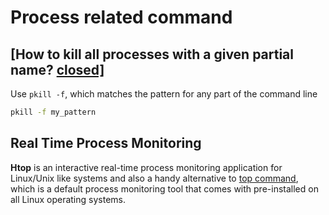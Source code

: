# Process related command



## [How to kill all processes with a given partial name? [closed\]](https://stackoverflow.com/questions/8987037/how-to-kill-all-processes-with-a-given-partial-name)

Use `pkill -f`, which matches the pattern for any part of the command line

```sh
pkill -f my_pattern
```



##  Real Time Process Monitoring 

**Htop** is an interactive real-time process monitoring application for Linux/Unix like systems and also a handy alternative to [top command](https://www.tecmint.com/12-top-command-examples-in-linux/), which is a default process monitoring tool that comes with pre-installed on all Linux operating systems.

